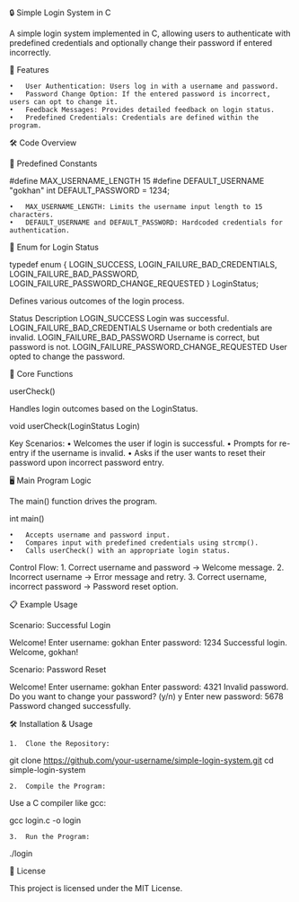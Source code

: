 🔒 Simple Login System in C

A simple login system implemented in C, allowing users to authenticate with predefined credentials and optionally change their password if entered incorrectly.

🚀 Features

	•	User Authentication: Users log in with a username and password.
	•	Password Change Option: If the entered password is incorrect, users can opt to change it.
	•	Feedback Messages: Provides detailed feedback on login status.
	•	Predefined Credentials: Credentials are defined within the program.

🛠️ Code Overview

📝 Predefined Constants

#define MAX_USERNAME_LENGTH 15
#define DEFAULT_USERNAME "gokhan"
int DEFAULT_PASSWORD = 1234;

	•	MAX_USERNAME_LENGTH: Limits the username input length to 15 characters.
	•	DEFAULT_USERNAME and DEFAULT_PASSWORD: Hardcoded credentials for authentication.

🔄 Enum for Login Status

typedef enum {
    LOGIN_SUCCESS,
    LOGIN_FAILURE_BAD_CREDENTIALS,
    LOGIN_FAILURE_BAD_PASSWORD,
    LOGIN_FAILURE_PASSWORD_CHANGE_REQUESTED
} LoginStatus;

Defines various outcomes of the login process.

Status	Description
LOGIN_SUCCESS	Login was successful.
LOGIN_FAILURE_BAD_CREDENTIALS	Username or both credentials are invalid.
LOGIN_FAILURE_BAD_PASSWORD	Username is correct, but password is not.
LOGIN_FAILURE_PASSWORD_CHANGE_REQUESTED	User opted to change the password.

📂 Core Functions

userCheck()

Handles login outcomes based on the LoginStatus.

void userCheck(LoginStatus Login)

Key Scenarios:
	•	Welcomes the user if login is successful.
	•	Prompts for re-entry if the username is invalid.
	•	Asks if the user wants to reset their password upon incorrect password entry.

🖥️ Main Program Logic

The main() function drives the program.

int main()

	•	Accepts username and password input.
	•	Compares input with predefined credentials using strcmp().
	•	Calls userCheck() with an appropriate login status.

Control Flow:
	1.	Correct username and password → Welcome message.
	2.	Incorrect username → Error message and retry.
	3.	Correct username, incorrect password → Password reset option.

📋 Example Usage

Scenario: Successful Login

Welcome!
Enter username: gokhan
Enter password: 1234
Successful login. Welcome, gokhan!

Scenario: Password Reset

Welcome!
Enter username: gokhan
Enter password: 4321
Invalid password. Do you want to change your password? (y/n)
y
Enter new password: 5678
Password changed successfully.

🛠️ Installation & Usage

	1.	Clone the Repository:

git clone https://github.com/your-username/simple-login-system.git
cd simple-login-system


	2.	Compile the Program:
Use a C compiler like gcc:

gcc login.c -o login


	3.	Run the Program:

./login

📝 License

This project is licensed under the MIT License.